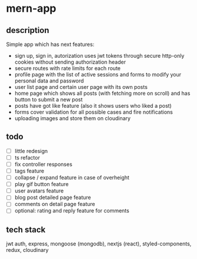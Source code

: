 # mern-app

## description
Simple app which has next features: 
- sign up, sign in, autorization uses jwt tokens through secure http-only cookies without sending authorization header 
- secure routes with rate limits for each route 
- profile page with the list of active sessions and forms to modify your personal data and password 
- user list page and certain user page with its own posts 
- home page which shows all posts (with fetching more on scroll) and has button to submit a new post 
- posts have got like feature (also it shows users who liked a post) 
- forms cover validation for all possible cases and fire notifications
- uploading images and store them on cloudinary

## todo
- [ ] little redesign
- [ ] ts refactor
- [ ] fix controller responses
- [ ] tags feature
- [ ] collapse / expand feature in case of overheight
- [ ] play gif button feature
- [ ] user avatars feature
- [ ] blog post detailed page feature
- [ ] comments on detail page feature
- [ ] optional: rating and reply feature for comments

## tech stack
jwt auth, express, mongoose (mongodb), nextjs (react), styled-components, redux, cloudinary

